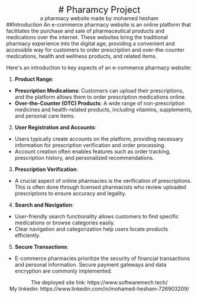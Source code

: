 <div style="text-align:center; display:block; font-size:24px">
  # Pharamcy Project
</div>
<center>a pharmacy website made by mohamed hesham</center>
##Introduction
An e-commerce pharmacy website is an online platform that facilitates the purchase and sale of pharmaceutical products and medications over the internet. These websites bring the traditional pharmacy experience into the digital age, providing a convenient and accessible way for customers to order prescription and over-the-counter medications, health and wellness products, and related items.

Here's an introduction to key aspects of an e-commerce pharmacy website:
1. **Product Range**:

- **Prescription Medications**: Customers can upload their prescriptions, and the platform allows them to order prescription medications online.
- **Over-the-Counter (OTC) Products**: A wide range of non-prescription medicines and health-related products, including vitamins, supplements, and personal care items.
2. **User Registration and Accounts**:

- Users typically create accounts on the platform, providing necessary information for prescription verification and order processing.
- Account creation often enables features such as order tracking, prescription history, and personalized recommendations.
3. **Prescription Verification**:
- A crucial aspect of online pharmacies is the verification of prescriptions. This is often done through licensed pharmacists who review uploaded prescriptions to ensure accuracy and legality.
4. **Search and Navigation**:
- User-friendly search functionality allows customers to find specific medications or browse categories easily.
- Clear navigation and categorization help users locate products efficiently.
5. **Secure Transactions**:
- E-commerce pharmacies prioritize the security of financial transactions and personal information. Secure payment gateways and data encryption are commonly implemented.
<center>The deployed site link: https://www.softwaremech.tech/</center>
<center>My linkedin: https://www.linkedin.com/in/mohamed-hesham-726903209/</center>

